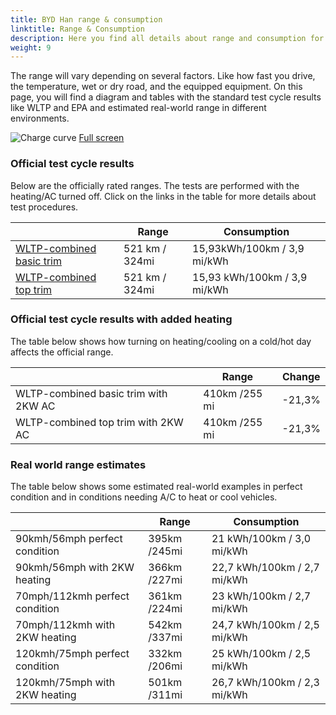 ```yaml
---
title: BYD Han range & consumption
linktitle: Range & Consumption
description: Here you find all details about range and consumption for BYD Han.
weight: 9
---
```

<!-- markdownlint-disable MD033 -->

The range will vary depending on several factors. Like how fast you drive, the temperature, wet or dry road, and the equipped equipment. On this page, you will find a diagram and tables with the standard test cycle results like WLTP and EPA and estimated real-world range in different environments. 

![Charge curve](../range.svg  "Range information")
[Full screen](../range.svg)

### Official test cycle results

Below are the officially rated ranges. The tests are performed with the heating/AC turned off. Click on the links in the table for more details about test procedures. 

| | Range  | Consumption  |
|----|-----|------|
| [WLTP-combined basic trim](../../../../../guides/understandingrange/wltp/) | 521 km / 324mi |15,93kWh/100km / 3,9 mi/kWh | 
| [WLTP-combined top trim](../../../../../guides/understandingrange/wltp/) | 521 km / 324mi | 15,93 kWh/100km / 3,9 mi/kWh | 

### Official test cycle results with added heating

The table below shows how turning on heating/cooling on a cold/hot day affects the official range. 

| | Range  | Change  |
|----|-----|------|
| WLTP-combined basic trim with 2KW AC | 410km /255 mi | -21,3%|
| WLTP-combined top trim with 2KW AC | 410km /255 mi | -21,3%|

### Real world range estimates

The table below shows some estimated real-world examples in perfect condition and in conditions needing A/C to heat or cool vehicles. 

| | Range  | Consumption  |
|----|-----|------|
| 90kmh/56mph perfect condition | 395km /245mi| 21 kWh/100km / 3,0 mi/kWh |
| 90kmh/56mph with 2KW heating | 366km /227mi| 22,7 kWh/100km / 2,7 mi/kWh |
| 70mph/112kmh perfect condition | 361km /224mi| 23 kWh/100km / 2,7 mi/kWh|
| 70mph/112kmh with 2KW heating | 542km /337mi| 24,7 kWh/100km / 2,5 mi/kWh  |
| 120kmh/75mph perfect condition | 332km /206mi| 25 kWh/100km / 2,5 mi/kWh |
| 120kmh/75mph with 2KW heating | 501km /311mi| 26,7 kWh/100km / 2,3 mi/kWh |
